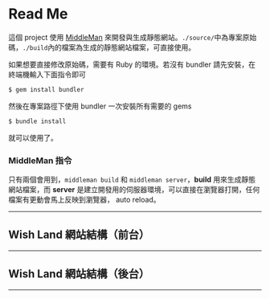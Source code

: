 # Read Me

這個 project 使用 [MiddleMan][1] 來開發與生成靜態網站。`./source/`中為專案原始碼，`./build`內的檔案為生成的靜態網站檔案，可直接使用。

如果想要直接修改原始碼，需要有 Ruby 的環境。若沒有 bundler 請先安裝，在終端機輸入下面指令即可

````sh
$ gem install bundler
````

然後在專案路徑下使用 bundler 一次安裝所有需要的 gems

````sh
$ bundle install
````

就可以使用了。

### MiddleMan 指令

只有兩個會用到，`middleman build` 和 `middleman server`，**build** 用來生成靜態網站檔案，而 **server** 是建立開發用的伺服器環境，可以直接在瀏覽器打開，任何檔案有更動會馬上反映到瀏覽器， auto reload。

---- 

## Wish Land 網站結構（前台）

---- 

## Wish Land 網站結構（後台）

---- 

[1]:    http://middlemanapp.com/